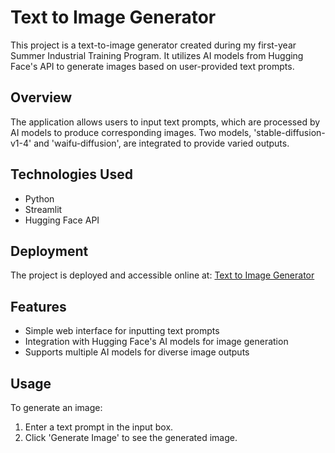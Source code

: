 # Text to Image Generator

<p>This project is a text-to-image generator created during my first-year Summer Industrial Training Program. It utilizes AI models from Hugging Face's API to generate images based on user-provided text prompts.</p>

## Overview

<p>The application allows users to input text prompts, which are processed by AI models to produce corresponding images. Two models, 'stable-diffusion-v1-4' and 'waifu-diffusion', are integrated to provide varied outputs.</p>

## Technologies Used

<ul>
    <li>Python</li>
    <li>Streamlit</li>
    <li>Hugging Face API</li>
</ul>

## Deployment

<p>The project is deployed and accessible online at: <a href="https://text-to-image-generator-by-hnmali.streamlit.app/">Text to Image Generator</a></p>

## Features

<ul>
    <li>Simple web interface for inputting text prompts</li>
    <li>Integration with Hugging Face's AI models for image generation</li>
    <li>Supports multiple AI models for diverse image outputs</li>
</ul>

## Usage

<p>To generate an image:</p>

<ol>
    <li>Enter a text prompt in the input box.</li>
    <li>Click 'Generate Image' to see the generated image.</li>
</ol>


